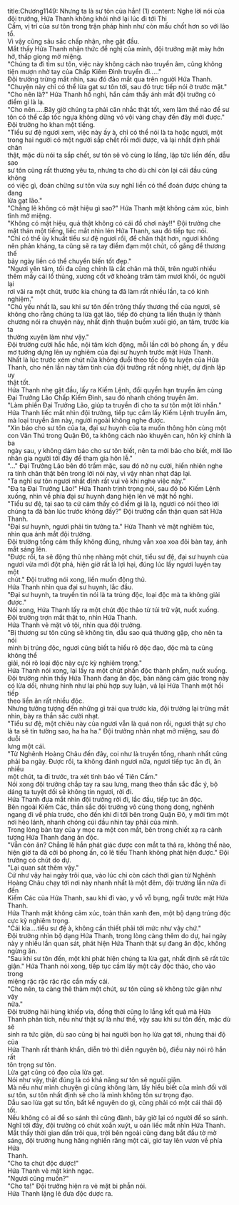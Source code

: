title:Chương1149: Nhưng ta là sư tôn của hắn! (1)
content:
Nghe lời nói của đội trưởng, Hứa Thanh không khỏi nhớ lại lúc đi tới Thi<br>Cấm, vị trí của sư tôn trong trận pháp hình như còn mấu chốt hơn so với lão tổ.<br>Vì vậy cũng sâu sắc chấp nhận, nhẹ gật đầu.<br>Mắt thấy Hứa Thanh nhận thức đề nghị của mình, đội trưởng mặt mày hớn<br>hở, thấp giọng mở miệng.<br>"Chúng ta đi tìm sư tôn, việc này không cách nào truyền âm, cũng không<br>tiện mượn nhờ tay của Chấp Kiếm Đình truyền đi....."<br>Đội trưởng trừng mắt nhìn, sau đó đảo mắt qua trên người Hứa Thanh.<br>"Chuyện này chỉ có thể lừa gạt sư tôn tới, sau đó trực tiếp nói ở trước mặt."<br>"Cho nên là?" Hứa Thanh hồ nghi, hắn cảm thấy ánh mắt đội trưởng có<br>điểm gì là lạ.<br>"Cho nên…..Bây giờ chúng ta phải căn nhắc thật tốt, xem làm thế nào để sư<br>tôn có thể cấp tốc ngựa không dừng vó vội vàng chạy đến đây mới được."<br>Đội trưởng ho khan một tiếng.<br>"Tiểu sư đệ ngươi xem, việc này ấy à, chỉ có thể nói là ta hoặc ngươi, một<br>trong hai người có một người sắp chết rồi mới được, vả lại nhất định phải chân<br>thật, mặc dù nói ta sắp chết, sư tôn sẽ vô cùng lo lắng, lập tức liền đến, dẫu sao<br>sư tôn cũng rất thương yêu ta, nhưng ta cho dù chỉ còn lại cái đầu cũng không<br>có việc gì, đoán chừng sư tôn vừa suy nghĩ liền có thể đoán được chúng ta đang<br>lừa gạt lão."<br>"Chẳng lẽ không có mật hiệu gì sao?" Hứa Thanh mặt không cảm xúc, bình<br>tĩnh mở miệng.<br>"Không có mật hiệu, quả thật không có cái đồ chơi này!!" Đội trưởng che<br>mặt thán một tiếng, liếc mắt nhìn lén Hứa Thanh, sau đó tiếp tục nói.<br>"Chỉ có thể ủy khuất tiểu sư đệ ngươi rồi, để chân thật hơn, ngươi không<br>nên phản kháng, ta cũng sẽ ra tay điềm đạm một chút, cố gắng để thương thế<br>bảy ngày liền có thể chuyển biến tốt đẹp."<br>"Ngươi yên tâm, tối đa cũng chính là cắt chân mà thôi, trên người nhiều<br>thêm mấy cái lổ thủng, xương cốt vỡ khoảng trăm tám mươi khối, óc người lại<br>rơi vãi ra một chút, trước kia chúng ta đã làm rất nhiều lần, ta có kinh nghiệm."<br>"Chủ yếu nhất là, sau khi sư tôn đến trông thấy thương thế của ngươi, sẽ<br>không cho rằng chúng ta lừa gạt lão, tiếp đó chúng ta liền thuận lý thành<br>chương nói ra chuyện này, nhất định thuận buồm xuôi gió, an tâm, trước kia ta<br>thường xuyên làm như vậy."<br>Đội trưởng cười hắc hắc, nội tâm kích động, mỗi lần cởi bỏ phong ấn, y đều<br>mơ tưởng dựng lên uy nghiêm của đại sư huynh trước mặt Hứa Thanh.<br>Nhất là lúc trước xém chút nữa không đuổi theo tốc độ tu luyện của Hứa<br>Thanh, cho nên lần này tâm tình của đội trưởng rất nồng nhiệt, dự định lập uy<br>thật tốt.<br>Hứa Thanh nhẹ gật đầu, lấy ra Kiếm Lệnh, đổi quyền hạn truyền âm cùng<br>Đại Trưởng Lão Chấp Kiếm Đình, sau đó nhanh chóng truyền âm.<br>"Làm phiền Đại Trưởng Lão, giúp ta truyền đi cho ta sư tôn một lời nhắn."<br>Hứa Thanh liếc mắt nhìn đội trưởng, tiếp tục cầm lấy Kiếm Lệnh truyền âm,<br>mà loại truyền âm này, người ngoài không nghe được.<br>"Xin báo cho sư tôn của ta, đại sư huynh của ta muốn thông hôn cùng một<br>con Vân Thú trong Quận Đô, ta không cách nào khuyên can, hôn kỳ chính là ba<br>ngày sau, y không dám báo cho sư tôn biết, nên ta mới báo cho biết, mời lão<br>nhân gia người tới đây để tham gia hôn lễ."<br>"..." Đại Trưởng Lão bên đó trầm mặc, sau đó nở nụ cười, hiển nhiên nghe<br>ra tính chân thật bên trong lời nói này, vì vậy nhàn nhạt đáp lại.<br>"Ta nghĩ sư tôn ngươi nhất định rất vui vẻ khi nghe việc này."<br>"Đa tạ Đại Trưởng Lão!" Hứa Thanh trịnh trọng nói, sau đó bỏ Kiếm Lệnh<br>xuống, nhìn về phía đại sư huynh đang hiện lên vẻ mặt hồ nghi.<br>"Tiểu sư đệ, tại sao ta cứ cảm thấy có điểm gì là lạ, ngươi có nói theo lời<br>chúng ta đã bàn lúc trước không đấy?" Đội trưởng cẩn thận quan sát Hứa<br>Thanh.<br>"Đại sư huynh, ngươi phải tin tưởng ta." Hứa Thanh vẻ mặt nghiêm túc,<br>nhìn qua ánh mắt đội trưởng.<br>Đội trưởng tổng cảm thấy không đúng, nhưng vẫn xoa xoa đôi bàn tay, ánh<br>mắt sáng lên.<br>"Được rồi, ta sẽ động thủ nhẹ nhàng một chút, tiểu sư đệ, đại sư huynh của<br>ngươi vừa mới đột phá, hiện giờ rất là lợi hại, đúng lúc lấy ngươi luyện tay một<br>chút." Đội trưởng nói xong, liền muốn động thủ.<br>Hứa Thanh nhìn qua đại sư huynh, lắc đầu.<br>"Đại sư huynh, ta truyền tin nói là ta trúng độc, loại độc mà ta không giải<br>được."<br>Nói xong, Hứa Thanh lấy ra một chút độc thảo từ túi trữ vật, nuốt xuống.<br>Đội trưởng trợn mắt thật to, nhìn Hứa Thanh.<br>Hứa Thanh vẻ mặt vô tội, nhìn qua đội trưởng.<br>"Bị thương sư tôn cũng sẽ không tin, dẫu sao quá thường gặp, cho nên ta nói<br>mình bị trúng độc, ngươi cũng biết ta hiểu rõ độc đạo, độc mà ta cũng không thể<br>giải, nói rõ loại độc này cực kỳ nghiêm trọng."<br>Hứa Thanh nói xong, lại lấy ra một chút phấn độc thành phẩm, nuốt xuống.<br>Đội trưởng nhìn thấy Hứa Thanh đang ăn độc, bản năng cảm giác trong này<br>có lừa dối, nhưng hình như lại phù hợp suy luận, vả lại Hứa Thanh một hồi tiếp<br>theo liền ăn rất nhiều độc.<br>Nhưng tưởng tượng đến những gì trải qua trước kia, đội trưởng lại trừng mắt<br>nhìn, bày ra thần sắc cười nhạt.<br>"Tiểu sư đệ, một chiêu này của ngươi vẫn là quá non rồi, ngươi thật sự cho<br>là ta sẽ tin tưởng sao, ha ha ha." Đội trưởng nhàn nhạt mở miệng, sau đó duỗi<br>lưng một cái.<br>"Từ Nghênh Hoàng Châu đến đây, coi như là truyền tống, nhanh nhất cũng<br>phải ba ngày. Được rồi, ta không đánh ngươi nữa, ngươi tiếp tục ăn đi, ăn nhiều<br>một chút, ta đi trước, tra xét tình báo về Tiên Cấm."<br>Nói xong đội trưởng chắp tay ra sau lưng, mang theo thần sắc đắc ý, bộ<br>dáng ta tuyệt đối sẽ không tin ngươi, rời đi.<br>Hứa Thanh đưa mắt nhìn đội trưởng rời đi, lắc đầu, tiếp tục ăn độc.<br>Bên ngoài Kiếm Các, thần sắc đội trưởng vô cùng thong dong, nghênh<br>ngang đi về phía trước, cho đến khi đi tới bên trong Quận Đô, y mới tìm một<br>nơi hẻo lánh, nhanh chóng cúi đầu nhìn tay phải của mình.<br>Trong lòng bàn tay của y mọc ra một con mắt, bên trong chiết xạ ra cảnh<br>tượng Hứa Thanh đang ăn độc.<br>"Vẫn còn ăn? Chẳng lẽ hắn phát giác được con mắt ta thả ra, không thể nào,<br>hiện giờ ta đã cởi bỏ phong ấn, có lẽ tiểu Thanh không phát hiện được." Đội<br>trường có chút do dự.<br>"Lại quan sát thêm vậy."<br>Cứ như vậy hai ngày trôi qua, vào lúc chỉ còn cách thời gian từ Nghênh<br>Hoàng Châu chạy tới nơi này nhanh nhất là một đêm, đội trưởng lần nữa đi đến<br>Kiếm Các của Hứa Thanh, sau khi đi vào, y vỗ vỗ bụng, ngồi trước mặt Hứa<br>Thanh.<br>Hứa Thanh mặt không cảm xúc, toàn thân xanh đen, một bộ dạng trúng độc<br>cực kỳ nghiêm trọng.<br>"Cái kia….tiểu sư đệ à, không cần thiết phải tới mức như vậy chứ."<br>Đội trưởng nhìn bộ dạng Hứa Thanh, trong lòng càng thêm do dự, hai ngày<br>này y nhiều lần quan sát, phát hiện Hứa Thanh thật sự đang ăn độc, không<br>ngừng ăn.<br>"Sau khi sư tôn đến, một khi phát hiện chúng ta lừa gạt, nhất định sẽ rất tức<br>giận." Hứa Thanh nói xong, tiếp tục cầm lấy một cây độc thảo, cho vào trong<br>miệng rặc rặc rặc rặc cắn mấy cái.<br>"Cho nên, ta càng thê thảm một chút, sư tôn cũng sẽ không tức giận như vậy<br>nữa."<br>Đội trưởng hãi hùng khiếp vía, đồng thời cũng lo lắng kết quả mà Hứa<br>Thanh phân tích, nếu như thật sự là như thế, vậy sau khi sư tôn đến, mặc dù sẽ<br>sinh ra tức giận, dù sao cũng bị hai người bọn họ lừa gạt tới, nhưng thái độ của<br>Hứa Thanh rất thành khẩn, diễn trò thì diễn nguyên bộ, điều này nói rõ hắn rất<br>tôn trọng sư tôn.<br>Lừa gạt cũng có đạo của lừa gạt.<br>Nói như vậy, thật đúng là có khả năng sư tôn sẽ nguôi giận.<br>Mà nếu như mình chuyện gì cũng không làm, lấy hiểu biết của mình đối với<br>sư tôn, sư tôn nhất định sẽ cho là mình không tôn sư trọng đạo.<br>Dẫu sao lừa gạt sư tôn, bất kể nguyên do gì, cũng phải có một cái thái độ tốt.<br>Nếu không có ai để so sánh thì cũng đành, bây giờ lại có người để so sánh.<br>Nghĩ tới đây, đội trưởng có chút xoắn xuýt, u oán liếc mắt nhìn Hứa Thanh.<br>Mắt thấy thời gian dần trôi qua, trời bên ngoài cũng đang bắt đầu tờ mờ<br>sáng, đội trưởng hung hăng nghiến răng một cái, giơ tay lên vươn về phía Hứa<br>Thanh.<br>"Cho ta chút độc dược!"<br>Hứa Thanh vẻ mặt kinh ngạc.<br>"Ngươi cũng muốn?"<br>"Cho ta!" Đội trưởng hiện ra vẻ mặt bi phẫn nói.<br>Hứa Thanh lặng lẽ đưa độc dược ra.